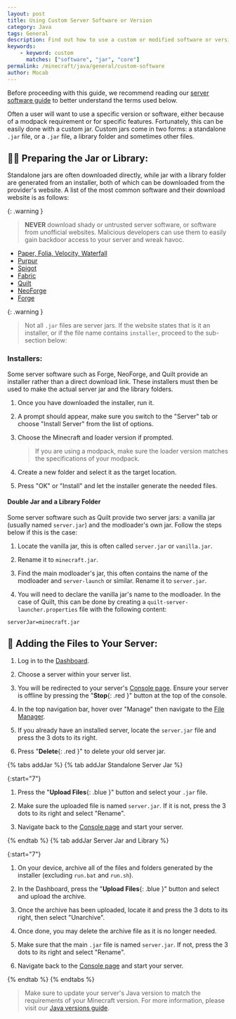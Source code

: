 ```yaml
---
layout: post
title: Using Custom Server Software or Version
category: Java
tags: General
description: Find out how to use a custom or modified software or version not available in the versions list.
keywords:
    - keyword: custom
      matches: ["software", "jar", "core"]
permalink: /minecraft/java/general/custom-software
author: Mocab
---
```


Before proceeding with this guide, we recommend reading our [server software guide](/minecraft/java/general/server-software) to better understand the terms used below.

Often a user will want to use a specific version or software, either because of a modpack requirement or for specific features. Fortunately, this can be easily done with a custom jar. Custom jars come in two forms: a standalone `.jar` file, or a `.jar` file, a library folder and sometimes other files.

## :cook: Preparing the Jar or Library:

Standalone jars are often downloaded directly, while jar with a library folder are generated from an installer, both of which can be downloaded from the provider's website. A list of the most common software and their download website is as follows:

{: .warning }

> **NEVER** download shady or untrusted server software, or software from unofficial websites. Malicious developers can use them to easily gain backdoor access to your server and wreak havoc.

-   [Paper, Folia, Velocity, Waterfall](https://papermc.io/downloads)
-   [Purpur](https://purpurmc.org/downloads)
-   [Spigot](https://getbukkit.org/download/spigot/)
-   [Fabric](https://fabricmc.net/use/server/)
-   [Quilt](https://quiltmc.org/en/install/server/)
-   [NeoForge](https://projects.neoforged.net/neoforged/neoforge)
-   [Forge](https://files.minecraftforge.net/net/minecraftforge/forge/)

{: .warning }

> Not all `.jar` files are server jars. If the website states that is it an installer, or if the file name contains `installer`, proceed to the sub-section below:

### Installers:

Some server software such as Forge, NeoForge, and Quilt provide an installer rather than a direct download link. These installers must then be used to make the actual server jar and the library folders.

1. Once you have downloaded the installer, run it.

2. A prompt should appear, make sure you switch to the "Server" tab or choose "Install Server" from the list of options.

3. Choose the Minecraft and loader version if prompted.

    > If you are using a modpack, make sure the loader version matches the specifications of your modpack.

4. Create a new folder and select it as the target location.

5. Press "OK" or "Install" and let the installer generate the needed files.

#### Double Jar and a Library Folder

Some server software such as Quilt provide two server jars: a vanilla jar (usually named `server.jar`) and the modloader's own jar. Follow the steps below if this is the case:

1. Locate the vanilla jar, this is often called `server.jar` or `vanilla.jar`.

2. Rename it to `minecraft.jar`.

3. Find the main modloader's jar, this often contains the name of the modloader and `server-launch` or similar. Rename it to `server.jar`.

4. You will need to declare the vanilla jar's name to the modloader. In the case of Quilt, this can be done by creating a `quilt-server-launcher.properties` file with the following content:

```
serverJar=minecraft.jar
```

## :hammer: Adding the Files to Your Server:

1. Log in to the [Dashboard](https://client.falixnodes.net/).

2. Choose a server within your server list.

3. You will be redirected to your server's [Console page](https://client.falixnodes.net/server/console). Ensure your server is offline by pressing the "**Stop**{: .red }" button at the top of the console.

4. In the top navigation bar, hover over "Manage" then navigate to the [File Manager](https://client.falixnodes.net/server/filemanager).

5. If you already have an installed server, locate the `server.jar` file and press the 3 dots to its right.

6. Press "**Delete**{: .red }" to delete your old server jar.

{% tabs addJar %}
{% tab addJar Standalone Server Jar %}

{:start="7"}

1. Press the "**Upload Files**{: .blue }" button and select your `.jar` file.

2. Make sure the uploaded file is named `server.jar`. If it is not, press the 3 dots to its right and select "Rename".

3. Navigate back to the [Console page](https://client.falixnodes.net/server/console) and start your server.

{% endtab %}
{% tab addJar Server Jar and Library %}

{:start="7"}

1. On your device, archive all of the files and folders generated by the installer (excluding `run.bat` and `run.sh`).

2. In the Dashboard, press the "**Upload Files**{: .blue }" button and select and upload the archive.

3. Once the archive has been uploaded, locate it and press the 3 dots to its right, then select "Unarchive".

4. Once done, you may delete the archive file as it is no longer needed.

5. Make sure that the main `.jar` file is named `server.jar`. If not, press the 3 dots to its right and select "Rename".

6. Navigate back to the [Console page](https://client.falixnodes.net/server/console) and start your server.

{% endtab %}
{% endtabs %}

> Make sure to update your server's Java version to match the requirements of your Minecraft version. For more information, please visit our [Java versions guide](/minecraft/java/general/java-version).
